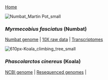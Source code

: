 [Home](index.md)

![Numbat_Martin Pot_small](https://user-images.githubusercontent.com/63081372/130896115-5ef0fc84-9594-4e08-902f-eec9cb22f59e.jpg)
### *Myrmecobius fasciatus* (Numbat) 
[Numbat genome](https://data.bioplatforms.com/sk/dataset/bpa-omg-10x-raw-102_100_100_41499-10x_h7l7ydrxx)  |  [10X raw data](https://data.bioplatforms.com/sk/dataset/bpa-omg-10x-raw-102_100_100_41499-10x_h7l7ydrxx)  |  [Transcriptomes](https://data.bioplatforms.com/sk/dataset/bpa-omg-10x-raw-102_100_100_41499-10x_h7l7ydrxx)


![610px-Koala_climbing_tree_small](https://user-images.githubusercontent.com/63081372/130896461-d94a9ca6-979d-4c68-9bc6-4c53e8e588dd.jpg)
### *Phascolarctos cinereus* (Koala)
[NCBI genome](https://www.ncbi.nlm.nih.gov/assembly/GCF_002099425.1/)  |  [Resequenced genomes](https://www.ncbi.nlm.nih.gov/assembly/GCF_002099425.1/)  |  

